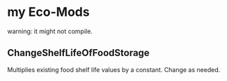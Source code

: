 # my Eco-Mods
warning: it might not compile.

## ChangeShelfLifeOfFoodStorage
Multiplies existing food shelf life values by a constant. Change as needed.

